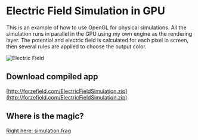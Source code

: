 Electric Field Simulation in GPU
=======================

This is an example of how to use OpenGL for physical simulations. All the simulation runs in parallel in the GPU using my own engine as the rendering layer. The potential and electric field is calculated for each pixel in screen, then several rules are applied to choose the output color.


![Electric Field](http://forzefield.com/electricimage.png)


## Download compiled app
[http://forzefield.com/ElectricFieldSimulation.zip](http://forzefield.com/ElectricFieldSimulation.zip)

## Where is the magic?
[Right here: simulation.frag](https://github.com/manucorporat/ElectricFieldSimulation/blob/master/Resources/simulation.frag)